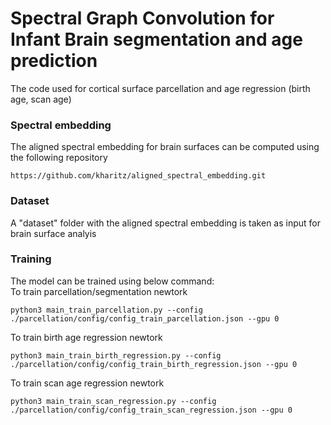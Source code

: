 # Spectral Graph Convolution for Infant Brain segmentation and age prediction
The code used for cortical surface parcellation and age regression (birth age, scan age)

### Spectral embedding
The aligned spectral embedding for brain surfaces can be computed using the following repository
  ```
  https://github.com/kharitz/aligned_spectral_embedding.git
  ```
  
### Dataset
A "dataset" folder with the aligned spectral embedding is taken as input for brain surface analyis 

### Training
The model can be trained using below command:  
To train parcellation/segmentation newtork
```
python3 main_train_parcellation.py --config ./parcellation/config/config_train_parcellation.json --gpu 0
```

To train birth age regression newtork
```
python3 main_train_birth_regression.py --config ./parcellation/config/config_train_birth_regression.json --gpu 0
```

To train scan age regression newtork
```
python3 main_train_scan_regression.py --config ./parcellation/config/config_train_scan_regression.json --gpu 0
```

